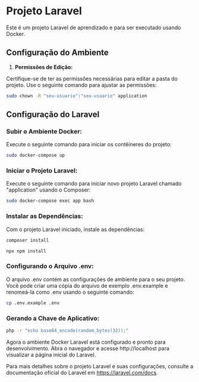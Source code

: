 # Projeto Laravel

Este é um projeto Laravel de aprendizado e para ser executado usando Docker. 

## Configuração do Ambiente

1.  **Permissões de Edição:**

Certifique-se de ter as permissões necessárias para editar a pasta do projeto. Use o seguinte comando para ajustar as permissões:

```bash
sudo chown -R "seu-usuario":"seu-usuario" application
```

## Configuração do Laravel

### Subir o Ambiente Docker:
Execute o seguinte comando para iniciar os contêineres do projeto:

```bash
sudo docker-compose up
```

### Iniciar o Projeto Laravel:
Execute o seguinte comando para iniciar novo projeto Laravel chamado "application" usando o Composer:

```bash
sudo docker-compose exec app bash
```

### Instalar as Dependências:
Com o projeto Laravel iniciado, instale as dependências:

```bash
composer install
```

```bash
npx npm install
```

### Configurando o Arquivo .env:
O arquivo .env contém as configurações de ambiente para o seu projeto. Você pode criar uma cópia do arquivo de exemplo .env.example e renomeá-la como .env usando o seguinte comando:

```bash
cp .env.example .env
```

### Gerando a Chave de Aplicativo:

```bash
php -r "echo base64_encode(random_bytes(32));"
```

Agora o ambiente Docker Laravel está configurado e pronto para desenvolvimento. 
Abra o navegador e acesse http://localhost para visualizar a página inicial do Laravel.


Para mais detalhes sobre o projeto Laravel e suas configurações, consulte a documentação oficial do Laravel em https://laravel.com/docs.
